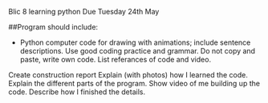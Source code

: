 Blic 8 learning python
Due Tuesday 24th May

##Program should include:
- Python computer code for drawing with animations; include sentence descriptions.
Use good coding practice and grammar.
Do not copy and paste, write own code.
List referances of code and video.

Create construction report
Explain (with photos) how I learned the code.
Explain the different parts of the program.
Show video of me building up the code.
Describe how I finished the details.
